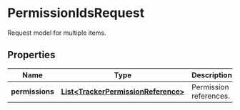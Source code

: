 

# PermissionIdsRequest

Request model for multiple items.
## Properties

Name | Type | Description | Notes
------------ | ------------- | ------------- | -------------
**permissions** | [**List&lt;TrackerPermissionReference&gt;**](TrackerPermissionReference.md) | Permission references. |  [optional]



